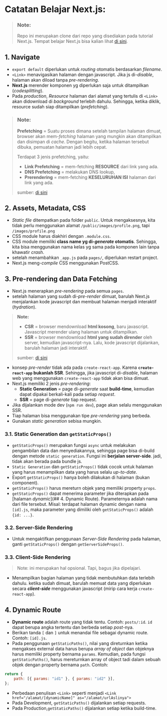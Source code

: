 # Catatan Belajar Next.js:

> ### **Note:**
>
> Repo ini merupakan clone dari repo yang disediakan pada tutorial Next.js. Tempat belajar Next.js bisa kalian lihat [di sini](https://nextjs.org/learn).

## 1. Navigate

-   `export default` diperlukan untuk _routing_ otomatis berdasarkan _filename_.
-   `<Link>` menavigasikan halaman dengan javascript. Jika js di-_disable_, halaman akan diload tanpa _pre-rendering_.
-   **Next.js** merender komponen yg diperlukan saja untuk ditampilkan (_codesplitting_).
-   Pada _production_, _Resource_ halaman dari alamat yang tertulis di `<Link>` akan didownload di _background_ terlebih dahulu. Sehingga, ketika diklik, resource sudah siap ditampilkan (_prefetching_).

> ### **Note:**
>
> **Prefetching** = Suatu proses dimana setelah tampilan halaman dimuat, browser akan mem-_fetching_ halaman yang mungkin akan ditampilkan dan disimpan di _cache_. Dengan begitu, ketika halaman tersebut dibuka, pemuatan halaman jadi lebih cepat.
>
> Terdapat 3 jenis prefetching, yaitu:
>
> -   **Link Prefetching** = mem-fetching **RESOURCE** dari link yang ada.
> -   **DNS Prefetching** = melakukan DNS lookup,
> -   **Prerendering** = mem-fetching **KESELURUHAN ISI** halaman dari link yang ada.
>
> sumber: [di sini](https://www.keycdn.com/blog/resource-hints#:~:text=3.-,Prerendering,the%20assets%20of%20a%20document.)

## 2. Assets, Metadata, CSS

-   _Static file_ ditempatkan pada folder `public`. Untuk mengaksesnya, kita tidak perlu menggunakan alamat `/public/images/profile.png`, tapi `/images/profile.png`
-   CSS module harus diakhiri dengan `.module.css`.
-   CSS module memiliki **class name yg di-_generate_ otomatis**. Sehingga, kita bisa menggunakan nama kelas yg sama pada komponen lain tanpa khawatir _crash_.
-   setelah menambahkan `_app.js` pada `pages/`, diperlukan restart project.
-   Next.js meng-_compile_ CSS menggunakan PostCSS.

## 3. Pre-rendering dan Data Fetching

-   Next.js menerapkan _pre-rendering_ pada semua `pages`.
-   setelah halaman yang sudah di-_pre-render_ dimuat, barulah Next.js menjalankan kode javascript dan membuat halaman menjadi interaktif (_hydration_).

> **Note:**
>
> -   **CSR** = browser mendownload **html kosong**, baru javascript. Javascript merender ulang halaman untuk ditampilkan.
> -   **SSR** = browser mendownload **html yang sudah dirender** oleh server, kemudian javascript-nya. Lalu, kode javascript dijalankan, barulah halaman jadi interaktif.
>
> sumber: [di sini](https://medium.com/@theamanverma/what-is-csr-ssr-in-react-14bc3ea2ca32)

-   konsep _pre-render_ tidak ada pada `create-react-app`. Karena **`create-react-app` bukanlah SSR**. Sehingga, jika javascript di-_disable_, halaman web yang menggunakan `create-react-app` tidak akan bisa dimuat.
-   Next.js memiliki 2 jenis _pre-rendering_:
    -   **Static Generation** = page di-_generate_ saat **build-time**, kemudian dapat dipakai berkali-kali pada setiap _request_.
    -   **SSR** = page di-_generate_ tiap request.
-   Jika dijalankan mode dev (`npm run dev`), page akan selalu menggunakan SSR.
-   Tiap halaman bisa menggunakan tipe _pre-rendering_ yang berbeda.
-   Gunakan _static generation_ sebisa mungkin.

### 3.1. Static Generation dan `getStaticProps()`

-   `getStaticProps()` merupakan fungsi `async` untuk melakukan pengambilan data dan menyediakannya, sehingga page bisa di-build dengan metode `static generation`. Fungsi ini **berjalan server-side**. jadi, tidak akan berada pada bundle js.
-   `Static Generation` dan `getStaticProps()` tidak cocok untuk halaman yang harus menampilkan data yang harus selalu _up-to-date_.
-   Export `getStaticProps()` hanya boleh dilakukan di halaman (bukan component).
-   `getStaticProps()` harus mereturn objek yang memiliki property `props`.
-   `getStaticProps()` dapat menerima parameter jika diterapkan pada [halaman _dynamic_](## 4. Dynamic Route). Parameternya adalah nama dari file tersebut. Misal: terdapat halaman dynamic dengan nama `[id].js`, maka parameter yang dimiliki oleh `getStaticProps()` adalah `{id: ...}`.

### 3.2. Server-Side Rendering

-   Untuk mengaktifkan penggunaan _Server-Side Rendering_ pada halaman, ganti `getStaticProps()` dengan `getServerSideProps()`.

### 3.3. Client-Side Rendering

> Note: ini merupakan hal opsional. Tapi, bagus jika dipelajari.

-   Menampilkan bagian halaman yang tidak membutuhkan data terlebih dahulu. ketika sudah dimuat, barulah memuat data yang diperlukan secara **_client-side_** menggunakan javascript (mirip cara kerja `create-react-app`).

## 4. Dynamic Route

-   **Dynamic route** adalah route yang tidak tentu. Contoh: `posts/:id`. `id` dapat berupa angka tertentu dan berbeda setiap _post_-nya.
-   Berikan tanda `[` dan `]` untuk menandai file sebagai dynamic route. Contoh: `[id].js`.
-   Pada penggunaan `getStaticPaths()`, nilai yang direturnkan ketika mengakses external data harus berupa _array of object_ dan objeknya harus memiliki property bernama `params`. Kemudian, pada fungsi `getStaticPaths()`, harus mereturnkan array of object tadi dalam sebuah objek dengan property bernama `path`. Contoh:

```js
return {
	path: [{ params: "id1" }, { params: "id2" }],
};
```

-   Perbedaan penulisan `<Link>` seperti menjadi `<Link href="/alamat/[dynamicName]" as="/alamat/urlAslinya">`
-   Pada Development, `getStaticPaths()` dijalankan setiap requests.
-   Pada Production,`getStaticPaths()` dijalankan setiap ketika build-time.
